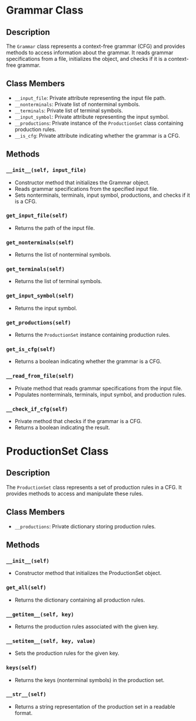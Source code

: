 # Grammar Class

## Description

The `Grammar` class represents a context-free grammar (CFG) and provides methods to access information about the grammar. It reads grammar specifications from a file, initializes the object, and checks if it is a context-free grammar.

## Class Members

- `__input_file`: Private attribute representing the input file path.
- `__nonterminals`: Private list of nonterminal symbols.
- `__terminals`: Private list of terminal symbols.
- `__input_symbol`: Private attribute representing the input symbol.
- `__productions`: Private instance of the `ProductionSet` class containing production rules.
- `__is_cfg`: Private attribute indicating whether the grammar is a CFG.

## Methods

### `__init__(self, input_file)`

- Constructor method that initializes the Grammar object.
- Reads grammar specifications from the specified input file.
- Sets nonterminals, terminals, input symbol, productions, and checks if it is a CFG.

### `get_input_file(self)`

- Returns the path of the input file.

### `get_nonterminals(self)`

- Returns the list of nonterminal symbols.

### `get_terminals(self)`

- Returns the list of terminal symbols.

### `get_input_symbol(self)`

- Returns the input symbol.

### `get_productions(self)`

- Returns the `ProductionSet` instance containing production rules.

### `get_is_cfg(self)`

- Returns a boolean indicating whether the grammar is a CFG.

### `__read_from_file(self)`

- Private method that reads grammar specifications from the input file.
- Populates nonterminals, terminals, input symbol, and production rules.

### `__check_if_cfg(self)`

- Private method that checks if the grammar is a CFG.
- Returns a boolean indicating the result.

# ProductionSet Class

## Description

The `ProductionSet` class represents a set of production rules in a CFG. It provides methods to access and manipulate these rules.

## Class Members

- `__productions`: Private dictionary storing production rules.

## Methods

### `__init__(self)`

- Constructor method that initializes the ProductionSet object.

### `get_all(self)`

- Returns the dictionary containing all production rules.

### `__getitem__(self, key)`

- Returns the production rules associated with the given key.

### `__setitem__(self, key, value)`

- Sets the production rules for the given key.

### `keys(self)`

- Returns the keys (nonterminal symbols) in the production set.

### `__str__(self)`

- Returns a string representation of the production set in a readable format.
